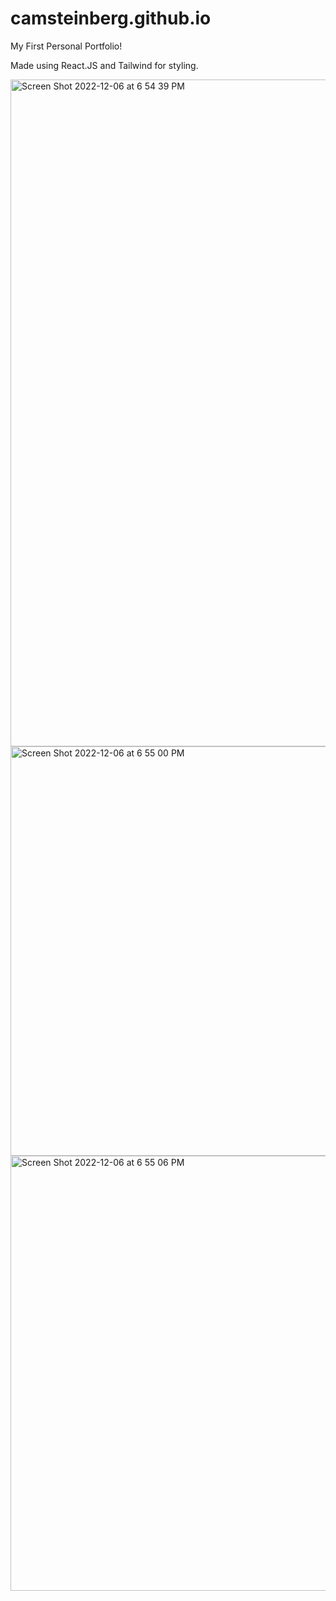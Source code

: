 # camsteinberg.github.io

My First Personal Portfolio!

Made using React.JS and Tailwind for styling.

<img width="1067" alt="Screen Shot 2022-12-06 at 6 54 39 PM" src="https://user-images.githubusercontent.com/44071470/206051229-e492f2db-6f94-47f2-9056-d8cf023de103.png">
<img width="655" alt="Screen Shot 2022-12-06 at 6 55 00 PM" src="https://user-images.githubusercontent.com/44071470/206051278-910fb183-9a16-43ae-a3ba-04e20e570721.png">
<img width="696" alt="Screen Shot 2022-12-06 at 6 55 06 PM" src="https://user-images.githubusercontent.com/44071470/206051291-0c64ffd5-913f-4dea-b1ad-ed1b1ea86532.png">
